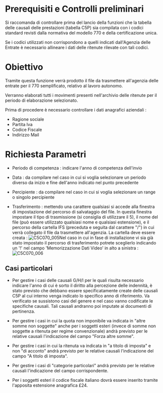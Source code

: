 # Prerequisiti e Controlli preliminari
Si raccomanda di controllare prima del lancio della funzioni che la tabella delle causali delle prestazioni (tabella C5P) sia compilata con i codici standard revisti dalla normativa del modello 770 e della certificazione unica.

Se i codici utilizzati non corrispondono a quelli indicati dall'Agenzia delle Entrate è necessario allineare i dati delle ritenute rilevate con tali codici.

# Obiettivo
Tramite questa funzione verrà prodotto il file da trasmettere all'agenzia delle entrate per il 770 semplificato, relativo al lavoro autonomo.

Verranno elaborati tutti i movimenti presenti nell'archivio delle ritenute per il periodo di elaborazione selezionato.

Prima di procedere è necessario controllare i dati anagrafici aziendali : 
 * Ragione sociale
 * Partita Iva
 * Codice Fiscale
 * Indirizzo Mail

# Richiesta Parametri

* Periodo di competenza :  indicare l'anno di competenza dell'invio

* Data :  da compilare nel caso in cui si voglia selezionare un periodo diverso da inizio e fine dell'anno indicato nel punto precedente

* Percipiente :  da compilare nel caso in cui si voglia selezionare un range o singolo percipiente

* Trasferimento :  mettendo una carattere qualsiasi si accede alla finestra di impostazione del percorso di salvataggio del file. In questa finestra impostare il tipo di trasmissione (si consiglia di utilizzare il 5), il nome del file (può essere utilizzato qualsiasi nome e qualsiasi estensione), e il percorso della cartella IFS (preceduta e seguita dal carattere "/") in cui verrà collegato il file da trasmettere all'agenzia. La cartella deve essere creata : 
![C5C070_005](http://localhost:3000/immagini/MBDOC_OGG-P_C5DC03A/C5C070_005.png)Nel caso in cui in fase di installazione vi sia già stato impostato il percorso di trasferimento potrete sceglierlo indicando un '!' nel campo 'Memorizzazione Dati Video' in alto a sinistra : 
![C5C070_006](http://localhost:3000/immagini/MBDOC_OGG-P_C5DC03A/C5C070_006.png)
## Casi particolari

* Per gestire i casi delle causali G/H/I per le quali risulta necessario indicare l'anno di cui è sorto il diritto alla percezione delle indennità, è stato previsto che debbano essere specificatamente create delle causali C5P al cui interno venga indicato lo specifico anno di riferimento. Va verificato se sussistono casi del genere e nel caso vanno codificate le specifiche causali. Tali causali andranno poi imputate ai documenti di pertinenza.

* Per gestire i casi in cui la quota non imponibile va indicata in "altre somme non soggette" anche per i soggetti esteri (invece di somme non soggette a ritenuta per regime convenzionale) andrà previsto per le relative causali l'indicazione del campo "Forza altre somme".

* Per gestire i casi in cui la ritenuta va indicata in "a titolo di imposta" e non "di acconto" andrà previsto per le relative causali l'indicazione del campo "A titolo di imposta".

* Per gestire i casi di "categorie particolari" andrà previsto per le relative causali l'indicazione del campo corrispondente.

* Per i soggetti esteri il codice fiscale italiano dovrà essere inserito tramite l'apposita estensione anagrafica £24.

